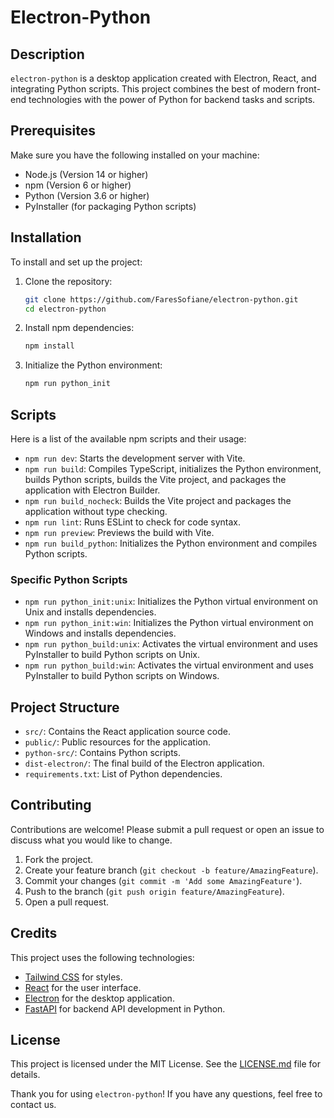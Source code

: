 # Electron-Python

##  Description

`electron-python` is a desktop application created with Electron, React, and integrating Python scripts. This project combines the best of modern front-end technologies with the power of Python for backend tasks and scripts.

##  Prerequisites

Make sure you have the following installed on your machine:

- Node.js (Version 14 or higher)
- npm (Version 6 or higher)
- Python (Version 3.6 or higher)
- PyInstaller (for packaging Python scripts)

##  Installation

To install and set up the project:

1. Clone the repository:
    ```sh
    git clone https://github.com/FaresSofiane/electron-python.git
    cd electron-python
    ```

2. Install npm dependencies:
    ```sh
    npm install
    ```

3. Initialize the Python environment:
    ```sh
    npm run python_init
    ```

##  Scripts

Here is a list of the available npm scripts and their usage:

- `npm run dev`: Starts the development server with Vite.
- `npm run build`: Compiles TypeScript, initializes the Python environment, builds Python scripts, builds the Vite project, and packages the application with Electron Builder.
- `npm run build_nocheck`: Builds the Vite project and packages the application without type checking.
- `npm run lint`: Runs ESLint to check for code syntax.
- `npm run preview`: Previews the build with Vite.
- `npm run build_python`: Initializes the Python environment and compiles Python scripts.

###  Specific Python Scripts

- `npm run python_init:unix`: Initializes the Python virtual environment on Unix and installs dependencies.
- `npm run python_init:win`: Initializes the Python virtual environment on Windows and installs dependencies.
- `npm run python_build:unix`: Activates the virtual environment and uses PyInstaller to build Python scripts on Unix.
- `npm run python_build:win`: Activates the virtual environment and uses PyInstaller to build Python scripts on Windows.

##  Project Structure

- `src/`: Contains the React application source code.
- `public/`: Public resources for the application.
- `python-src/`: Contains Python scripts.
- `dist-electron/`: The final build of the Electron application.
- `requirements.txt`: List of Python dependencies.

##  Contributing

Contributions are welcome! Please submit a pull request or open an issue to discuss what you would like to change.

1. Fork the project.
2. Create your feature branch (`git checkout -b feature/AmazingFeature`).
3. Commit your changes (`git commit -m 'Add some AmazingFeature'`).
4. Push to the branch (`git push origin feature/AmazingFeature`).
5. Open a pull request.

##  Credits

This project uses the following technologies:

- [Tailwind CSS](https://tailwindcss.com/) for styles.
- [React](https://reactjs.org/) for the user interface.
- [Electron](https://www.electronjs.org/) for the desktop application.
- [FastAPI](https://fastapi.tiangolo.com/) for backend API development in Python.

##  License

This project is licensed under the MIT License. See the [LICENSE.md](LICENSE.md) file for details.

Thank you for using `electron-python`! If you have any questions, feel free to contact us.
